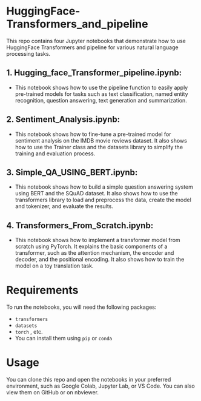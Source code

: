 # HuggingFace-Transformers_and_pipeline

This repo contains four Jupyter notebooks that demonstrate how to use HuggingFace Transformers and pipeline for various natural language processing tasks.

## 1. Hugging_face_Transformer_pipeline.ipynb:
 - This notebook shows how to use the pipeline function to easily apply pre-trained models for tasks such as text classification, named entity recognition, question answering, text generation and summarization.
## 2. Sentiment_Analysis.ipynb: 
- This notebook shows how to fine-tune a pre-trained model for sentiment analysis on the IMDB movie reviews dataset. It also shows how to use the Trainer class and the datasets library to simplify the training and evaluation process.
## 3. Simple_QA_USING_BERT.ipynb: 
- This notebook shows how to build a simple question answering system using BERT and the SQuAD dataset. It also shows how to use the transformers library to load and preprocess the data, create the model and tokenizer, and evaluate the results.
## 4. Transformers_From_Scratch.ipynb: 
- This notebook shows how to implement a transformer model from scratch using PyTorch. It explains the basic components of a transformer, such as the attention mechanism, the encoder and decoder, and the positional encoding. It also shows how to train the model on a toy translation task.

# Requirements
To run the notebooks, you will need the following packages:

- `transformers`
- `datasets`
- `torch` , etc.
- You can install them using `pip` or `conda`

# Usage
   You can clone this repo and open the notebooks in your preferred environment, such as Google Colab, Jupyter Lab, or VS Code. You can also view them on GitHub or on nbviewer.

